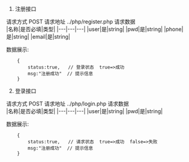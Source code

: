 

1.  注册接口

请求方式  POST
请求地址  ../php/register.php
请求数据  
|名称|是否必填|类型|
    |---|---|---|
    |user|是|string|
    |pwd|是|string|
    |phone|是|string|
    |email|是|string|

数据展示:
```
    {
        status:true,   // 登录状态  true=>成功
        msg:"注册成功"  // 提示信息
    }

```



2.  登录接口

请求方式  POST
请求地址  ../php/login.php
请求数据  
|名称|是否必填|类型|
    |---|---|---|
    |user|是|string|
    |pwd|是|string|

数据展示:
```
    {
        status:true,   // 请求状态  true=>成功  false=>失败
        msg:"注册成功"  // 提示信息
    }

```